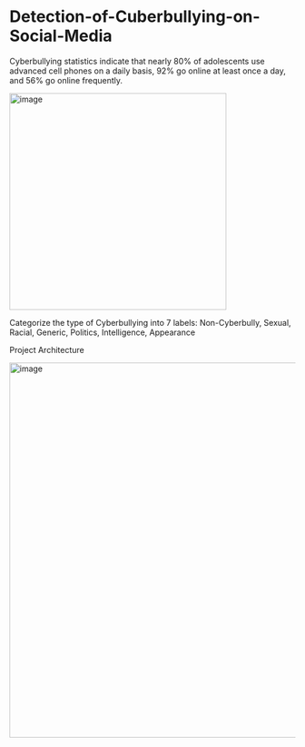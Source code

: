# Detection-of-Cuberbullying-on-Social-Media

Cyberbullying statistics indicate that nearly 80% of adolescents use advanced cell phones on a daily basis, 92% go online at least once a day, and 56% go online frequently. 

<img width="382" alt="image" src="https://user-images.githubusercontent.com/90289879/193696259-49002ca5-9c1e-461b-9e2e-29a7151309c4.png">

Categorize the type of Cyberbullying into 7 labels: Non-Cyberbully, Sexual, Racial, Generic, Politics, Intelligence, Appearance  

Project Architecture 

<img width="661" alt="image" src="https://user-images.githubusercontent.com/90289879/193696180-aacffade-56c1-4f81-b68f-100b6452cf9f.png">
